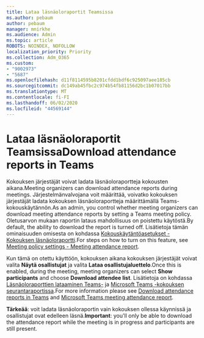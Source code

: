 ```yaml
---
title: Lataa läsnäoloraportit Teamsissa
ms.author: pebaum
author: pebaum
manager: mnirkhe
ms.audience: Admin
ms.topic: article
ROBOTS: NOINDEX, NOFOLLOW
localization_priority: Priority
ms.collection: Adm_O365
ms.custom:
- "9002973"
- "5687"
ms.openlocfilehash: d11f8114595b8201cfdd1bdf6c925097aee185cb
ms.sourcegitcommit: dc149ab45fbc2c974b54fb81156d2bc1b07017bb
ms.translationtype: MT
ms.contentlocale: fi-FI
ms.lasthandoff: 06/02/2020
ms.locfileid: "44569144"
---
```

# <a name="download-attendance-reports-in-teams"></a><span data-ttu-id="6c371-102">Lataa läsnäoloraportit Teamsissa</span><span class="sxs-lookup"><span data-stu-id="6c371-102">Download attendance reports in Teams</span></span>

<span data-ttu-id="6c371-103">Kokouksen järjestäjät voivat ladata läsnäoloraportteja kokousten aikana.</span><span class="sxs-lookup"><span data-stu-id="6c371-103">Meeting organizers can download attendance reports during meetings.</span></span> <span data-ttu-id="6c371-104">Järjestelmänvalvojana voit määrittää, voivatko kokouksen järjestäjät ladata kokouksen läsnäoloraportteja määrittämällä Teams-kokouskäytännön.</span><span class="sxs-lookup"><span data-stu-id="6c371-104">As an admin, you control whether meeting organizers can download meeting attendance reports by setting a Teams meeting policy.</span></span> <span data-ttu-id="6c371-105">Oletusarvon mukaan raportin lataus mahdollisuus on poistettu käytöstä.</span><span class="sxs-lookup"><span data-stu-id="6c371-105">By default, the ability to download the report is turned off.</span></span> <span data-ttu-id="6c371-106">Lisätietoja tämän ominaisuuden omisesta on kohdassa [Kokouskäytäntöasetukset - Kokouksen läsnäoloraportti](https://docs.microsoft.com/microsoftteams/meeting-policies-in-teams#meeting-policy-settings---meeting-attendance-report).</span><span class="sxs-lookup"><span data-stu-id="6c371-106">For steps on how to turn on this feature, see  [Meeting policy settings - Meeting attendance report](https://docs.microsoft.com/microsoftteams/meeting-policies-in-teams#meeting-policy-settings---meeting-attendance-report).</span></span>

<span data-ttu-id="6c371-107">Kun tämä on otettu käyttöön, kokouksen aikana kokouksen järjestäjät voivat valita **Näytä osallistujat** ja valita **Lataa osallistujaluettelo**.</span><span class="sxs-lookup"><span data-stu-id="6c371-107">Once this is enabled, during the meeting, meeting organizers can select  **Show participants**  and choose  **Download attendee list**.</span></span> <span data-ttu-id="6c371-108">Lisätietoja on kohdassa [Läsnäoloraporttien lataaminen Teams-](https://support.office.com/article/download-attendance-reports-in-teams-ae7cf170-530c-47d3-84c1-3aedac74d310) ja [Microsoft Teams -kokouksen seurantaraportissa](https://docs.microsoft.com/microsoftteams/teams-analytics-and-reports/meeting-attendance-report).</span><span class="sxs-lookup"><span data-stu-id="6c371-108">For more information please see [Download attendance reports in Teams](https://support.office.com/article/download-attendance-reports-in-teams-ae7cf170-530c-47d3-84c1-3aedac74d310) and [Microsoft Teams meeting attendance report](https://docs.microsoft.com/microsoftteams/teams-analytics-and-reports/meeting-attendance-report).</span></span>

<span data-ttu-id="6c371-109">**Tärkeää**: voit ladata läsnäoloraportin vain kokouksen ollessa käynnissä ja osallistujat ovat edelleen läsnä.</span><span class="sxs-lookup"><span data-stu-id="6c371-109">**Important**: you'll only be able to download the attendance report while the meeting is in progress and participants are still present.</span></span>